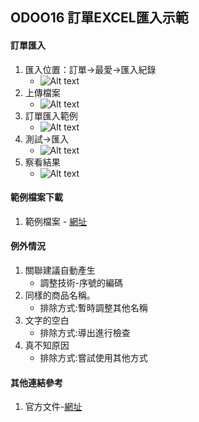 ## ODOO16 訂單EXCEL匯入示範
#### 訂單匯入
1. 匯入位置：訂單->最愛->匯入紀錄
   + ![Alt text](https://github.com/ksharry/odoo-repository/blob/main/pic/1502.png?raw=true)
2. 上傳檔案
   + ![Alt text](https://github.com/ksharry/odoo-repository/blob/main/pic/1503.png?raw=true)
3. 訂單匯入範例
   + ![Alt text](https://github.com/ksharry/odoo-repository/blob/main/pic/1501.png?raw=true)
4. 測試->匯入
   + ![Alt text](https://github.com/ksharry/odoo-repository/blob/main/pic/1504.png?raw=true)
5. 察看結果
   + ![Alt text](https://github.com/ksharry/odoo-repository/blob/main/pic/1505.png?raw=true)

#### 範例檔案下載
1. 範例檔案 - [網址 ](https://docs.google.com/spreadsheets/d/1euHcCuM0auvq7NPkr8sUrtbaP8gYcub0/edit?usp=share_link&ouid=109550376904183765724&rtpof=true&sd=true)

#### 例外情況
1. 關聯建議自動產生
   + 調整技術-序號的編碼
2. 同樣的商品名稱。
   + 排除方式:暫時調整其他名稱
2. 文字的空白
   + 排除方式:導出進行檢查
3. 真不知原因
   + 排除方式:嘗試使用其他方式

#### 其他連結參考
1. 官方文件-[網址](https://www.odoo.com/documentation/16.0/applications/general/export_import_data.html)
